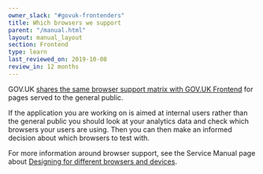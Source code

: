 ```yaml
---
owner_slack: "#govuk-frontenders"
title: Which browsers we support
parent: "/manual.html"
layout: manual_layout
section: Frontend
type: learn
last_reviewed_on: 2019-10-08
review_in: 12 months
---
```


GOV.UK [shares the same browser support matrix with GOV.UK Frontend](https://github.com/alphagov/govuk-frontend#browser-support) for pages served to the general public.

If the application you are working on is aimed at internal users rather than the general public you should look at your analytics data and check which browsers your users are using. Then you can then make an informed decision about which browsers to test with.

For more information around browser support, see the Service Manual page about [Designing for different browsers and devices](https://www.gov.uk/service-manual/technology/designing-for-different-browsers-and-devices).
